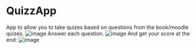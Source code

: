 # QuizzApp
App to allow you to take quizes based on questions from the book/moodle quizes. 
![image](https://github.com/user-attachments/assets/11d900bb-939e-494d-89ad-91bfab8fede2)
Answer each question. 
![image](https://github.com/user-attachments/assets/caebb525-55ae-42e3-853e-80d01dd6e8d4)
And get your score at the end: 
![image](https://github.com/user-attachments/assets/13e1fc2f-556a-4296-844c-8f082f76bac7)


